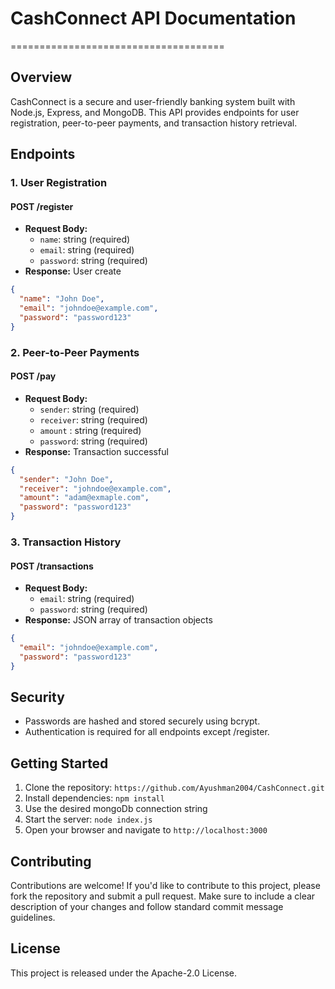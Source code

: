 # CashConnect API Documentation
=====================================

## Overview

CashConnect is a secure and user-friendly banking system built with Node.js, Express, and MongoDB. This API provides endpoints for user registration, peer-to-peer payments, and transaction history retrieval.

## Endpoints

### 1. User Registration

#### POST /register

* **Request Body:**
	+ `name`: string (required)
	+ `email`: string (required)
	+ `password`: string (required)
* **Response:** User create

```json
{
  "name": "John Doe",
  "email": "johndoe@example.com",
  "password": "password123"
}
```

### 2. Peer-to-Peer Payments

#### POST /pay

* **Request Body:**
	+ `sender`: string (required)
	+ `receiver`: string (required)
    + `amount` : string (required)
	+ `password`: string (required)
* **Response:** Transaction successful

```json
{
  "sender": "John Doe",
  "receiver": "johndoe@example.com",
  "amount": "adam@exmaple.com",
  "password": "password123"
}
```

### 3. Transaction History

#### POST /transactions

* **Request Body:**
	+ `email`: string (required)
	+ `password`: string (required)
* **Response:** JSON array of transaction objects


```json
{
  "email": "johndoe@example.com",
  "password": "password123"
}
```

## Security

* Passwords are hashed and stored securely using bcrypt.
* Authentication is required for all endpoints except /register.

## Getting Started

1. Clone the repository: `https://github.com/Ayushman2004/CashConnect.git`
2. Install dependencies: `npm install`
3. Use the desired mongoDb connection string
3. Start the server: `node index.js`
4. Open your browser and navigate to `http://localhost:3000`

## Contributing

Contributions are welcome! If you'd like to contribute to this project, please fork the repository and submit a pull request. Make sure to include a clear description of your changes and follow standard commit message guidelines.

## License

This project is released under the Apache-2.0 License.

